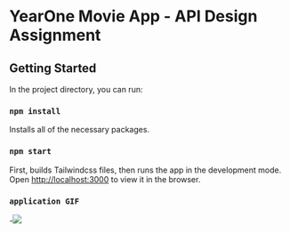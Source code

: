 # YearOne Movie App - API Design Assignment

## Getting Started

In the project directory, you can run:

### `npm install`

Installs all of the necessary packages. 

### `npm start`

First, builds Tailwindcss files, then runs the app in the development mode.\
Open [http://localhost:3000](http://localhost:3000) to view it in the browser.

### `application GIF`

-![](http://g.recordit.co/TCbP1DiOTJ.gif)



